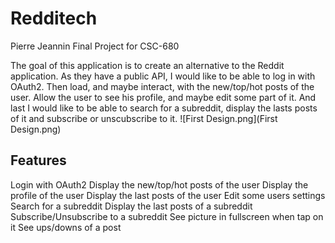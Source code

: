 # Redditech

Pierre Jeannin Final Project for CSC-680

The goal of this application is to create an alternative to the Reddit application.
As they have a public API, I would like to be able to log in with OAuth2.
Then load, and maybe interact, with the new/top/hot posts of the user.
Allow the user to see his profile, and maybe edit some part of it.
And last I would like to be able to search for a subreddit, display the lasts posts of it and subscribe or unscubscribe to it.
![First Design.png](First Design.png)

## Features
Login with OAuth2
Display the new/top/hot posts of the user
Display the profile of the user
Display the last posts of the user
Edit some users settings
Search for a subreddit
Display the last posts of a subreddit
Subscribe/Unsubscribe to a subreddit
See picture in fullscreen when tap on it
See ups/downs of a post